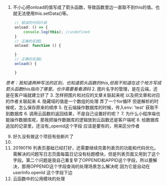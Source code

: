 1. 不小心把onload的值写成了箭头函数，导致函数里边一直取不到this的值。也就无法使用this.setData()等。
```javascript
    // 错误的代码片段
    onload: () => {
        console.log(this); //undefined
    }
    // 正确的实践1
    onload: function () {

    }
    // 正确的实践2
    onload() {

    }
```
*思考：我知道两种写法的区别，也知道箭头函数的this,但我不知道在这个地方写成箭头函数this指向了哪里。也许需要看看源码*
2. 图片名字的管理，是在云端，还是在客户端就建立好了 
3. 怎样把图片和对应的文章关联起来呢 以及把文章和对应的作者关联起来 
4. 隐藏域的值是一个数组的处理 弄了一个for循环 但是解析的时候呢，怎么保存原来的顺序
5. 在云端操作数据库的时候，传入env: 'test' 获取不到数据库
6. 调用云函数的返回结果，不是自己设置好的呢？
7. 为什么小程序端也能操作数据库呢，那我把操作数据库的逻辑放到云函数还是客户端呢
8. 给数据库追加的记录里，还没有_openid这个字段 应该是要有的，用来区分作者

9. 好久没有做这个项目有些断片了
10. 
11. 20190116 列表页基础已经打好，还需要继续完善列表页的功能和代码优化。需解决的问题写日志页面每篇日记没有标题模块，但是列表页面又用到了这个字段。第二个问题是我自己重复早了OPPENID和APPID这个字段，所以要解决，那用OPPENID这个字段查询的处理场景怎么解决呢 因为它是自动在userInfo.openId 这个字段下边
12. 云函数中的公用模块的处理